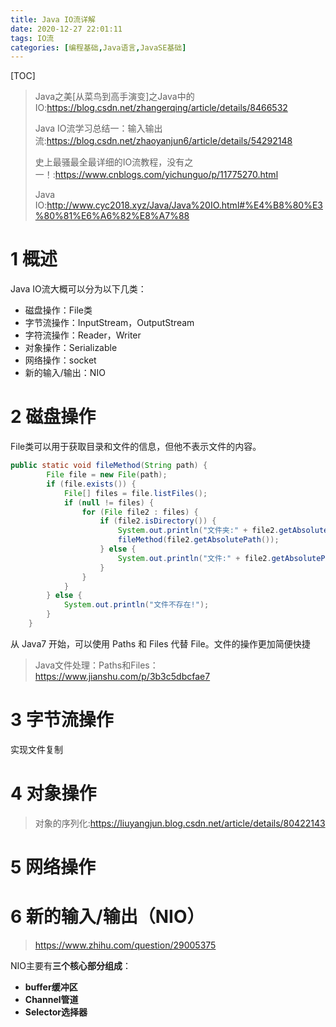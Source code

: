 ```yaml
---
title: Java IO流详解
date: 2020-12-27 22:01:11
tags: IO流
categories: [编程基础,Java语言,JavaSE基础]
---
```


[TOC]

<!--more-->

> Java之美[从菜鸟到高手演变]之Java中的IO:https://blog.csdn.net/zhangerqing/article/details/8466532
>
> Java IO流学习总结一：输入输出流:https://blog.csdn.net/zhaoyanjun6/article/details/54292148
>
> 史上最骚最全最详细的IO流教程，没有之一！:https://www.cnblogs.com/yichunguo/p/11775270.html
>
> Java IO:http://www.cyc2018.xyz/Java/Java%20IO.html#%E4%B8%80%E3%80%81%E6%A6%82%E8%A7%88

# 1 概述

Java IO流大概可以分为以下几类：

- 磁盘操作：File类
- 字节流操作：InputStream，OutputStream
- 字符流操作：Reader，Writer
- 对象操作：Serializable
- 网络操作：socket
- 新的输入/输出：NIO



# 2 磁盘操作

File类可以用于获取目录和文件的信息，但他不表示文件的内容。

```java
public static void fileMethod(String path) {
        File file = new File(path);
        if (file.exists()) {
            File[] files = file.listFiles();
            if (null != files) {
                for (File file2 : files) {
                    if (file2.isDirectory()) {
                        System.out.println("文件夹:" + file2.getAbsolutePath());
                        fileMethod(file2.getAbsolutePath());
                    } else {
                        System.out.println("文件:" + file2.getAbsolutePath());
                    }
                }
            }
        } else {
            System.out.println("文件不存在!");
        }
    }
```

从 Java7 开始，可以使用 Paths 和 Files 代替 File。文件的操作更加简便快捷

> Java文件处理：Paths和Files：https://www.jianshu.com/p/3b3c5dbcfae7



# 3 字节流操作

实现文件复制





# 4 对象操作

> 对象的序列化:https://liuyangjun.blog.csdn.net/article/details/80422143





# 5 网络操作





# 6 新的输入/输出（NIO）

> https://www.zhihu.com/question/29005375

NIO主要有**三个核心部分组成**：

- **buffer缓冲区**
- **Channel管道**
- **Selector选择器**